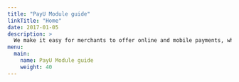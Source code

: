 ```yaml
---
title: "PayU Module guide"
linkTitle: "Home"
date: 2017-01-05
description: >
  We make it easy for merchants to offer online and mobile payments, while taking away the burden of integrating with multiple payment providers.
menu:
  main:
    name: PayU Module guide
    weight: 40     
---
```

<script language="javascript">

window.location.href = "https://ecommerce.payulatam.com/manual-secure/manual.html"

</script>